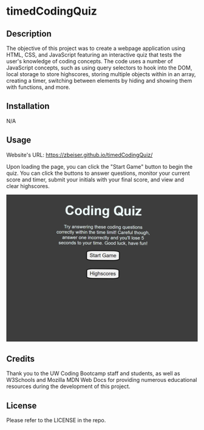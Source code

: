 # timedCodingQuiz

## Description
The objective of this project was to create a webpage application using HTML, CSS, and JavaScript featuring an interactive quiz that tests the user's knowledge of coding concepts. The code uses a number of JavaScript concepts, such as using query selectors to hook into the DOM, local storage to store highscores, storing multiple objects within in an array, creating a timer, switching between elements by hiding and showing them with functions, and more. 

## Installation
N/A

## Usage
Website's URL: https://zbeiser.github.io/timedCodingQuiz/

Upon loading the page, you can click the "Start Game" button to begin the quiz. You can click the buttons to answer questions, monitor your current score and timer, submit your initials with your final score, and view and clear highscores.

![Screenshot](https://github.com/zbeiser/timedCodingQuiz/blob/main/assets/timedCodingQuiz.png?raw=true)

## Credits
Thank you to the UW Coding Bootcamp staff and students, as well as W3Schools and Mozilla MDN Web Docs for providing numerous educational resources during the development of this project.

## License
Please refer to the LICENSE in the repo.

